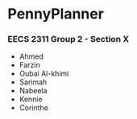 # PennyPlanner
### EECS 2311 Group 2 - Section X
- Ahmed
- Farzin
- Oubai Al-khimi
- Sarimah
- Nabeela
- Kennie
- Corinthe


